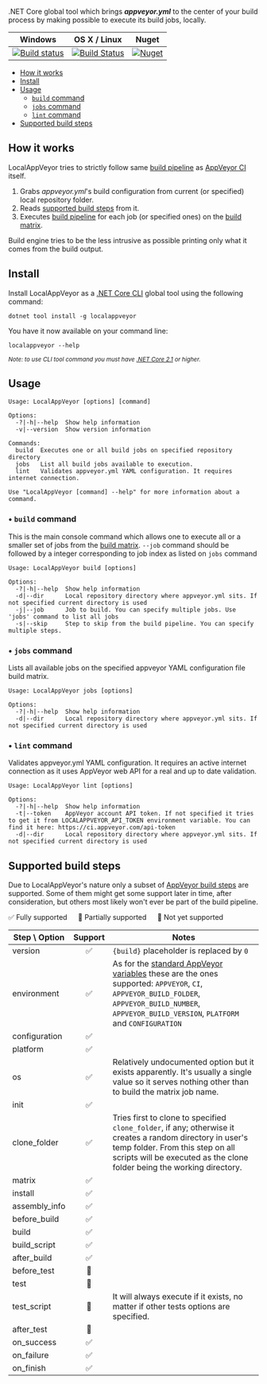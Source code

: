 .NET Core global tool which brings _**appveyor.yml**_ to the center of your build process by making possible to execute 
its build jobs, locally.

| Windows | OS X / Linux  | Nuget  |
| ------------- |:-------------:| ----- |
|[![Build status](https://ci.appveyor.com/api/projects/status/hpi2lwuhrr2qbhfm?svg=true)](https://ci.appveyor.com/project/joaope/localappveyor)|[![Build Status](https://travis-ci.org/joaope/LocalAppVeyor.svg?branch=master)](https://travis-ci.org/joaope/LocalAppVeyor)|[![Nuget](https://img.shields.io/nuget/v/LocalAppVeyor.svg?maxAge=0)](https://www.nuget.org/packages/LocalAppVeyor/)|

* [How it works](#how-it-works)
* [Install](#install)
* [Usage](#usage)
   * [```build``` command](#-build-command)
   * [```jobs``` command](#-jobs-command)
   * [```lint``` command](#-lint-command)
* [Supported build steps](#supported-build-steps)

## How it works
LocalAppVeyor tries to strictly follow same [build pipeline](https://www.appveyor.com/docs/build-configuration/#build-pipeline) 
as [AppVeyor CI](https://appveyor.com) itself.

1. Grabs _appveyor.yml_'s build configuration from current (or specified) local repository folder.
2. Reads [supported build steps](#supported-build-steps) from it.
3. Executes [build pipeline](https://www.appveyor.com/docs/build-configuration/#build-pipeline) for each job (or specified ones)
on the [build matrix](https://www.appveyor.com/docs/build-configuration/#build-matrix).

Build engine tries to be the less intrusive as possible printing only what it comes from the build output.

## Install

Install LocalAppVeyor as a [.NET Core CLI](https://docs.microsoft.com/en-us/dotnet/core/tools/?tabs=netcore2x) global tool using the following command:
```console
dotnet tool install -g localappveyor
```
You have it now available on your command line:

```console
localappveyor --help
```

<sup>*Note: to use CLI tool command you must have [.NET Core 2.1](https://www.microsoft.com/net/download) or higher.*</sup>

## Usage
```
Usage: LocalAppVeyor [options] [command]

Options:
  -?|-h|--help  Show help information
  -v|--version  Show version information

Commands:
  build  Executes one or all build jobs on specified repository directory
  jobs   List all build jobs available to execution.
  lint   Validates appveyor.yml YAML configuration. It requires internet connection.

Use "LocalAppVeyor [command] --help" for more information about a command.
```

### • `build` command

This is the main console command which allows one to execute all or a smaller set of jobs from the 
[build matrix](https://www.appveyor.com/docs/build-configuration/#build-matrix). `--job` command should be followed by a integer
corresponding to job index as listed on `jobs` command

```
Usage: LocalAppVeyor build [options]

Options:
  -?|-h|--help  Show help information
  -d|--dir      Local repository directory where appveyor.yml sits. If not specified current directory is used
  -j|--job      Job to build. You can specify multiple jobs. Use 'jobs' command to list all jobs
  -s|--skip     Step to skip from the build pipeline. You can specify multiple steps.
```

### • `jobs` command

Lists all available jobs on the specified appveyor YAML configuration file build matrix.

```
Usage: LocalAppVeyor jobs [options]

Options:
  -?|-h|--help  Show help information
  -d|--dir      Local repository directory where appveyor.yml sits. If not specified current directory is used
```

### • `lint` command

Validates appveyor.yml YAML configuration. It requires an active internet connection as it uses AppVeyor web API for a real and up to date validation.

```
Usage: LocalAppVeyor lint [options]

Options:
  -?|-h|--help  Show help information
  -t|--token    AppVeyor account API token. If not specified it tries to get it from LOCALAPPVEYOR_API_TOKEN environment variable. You can find it here: https://ci.appveyor.com/api-token
  -d|--dir      Local repository directory where appveyor.yml sits. If not specified current directory is used
```

## Supported build steps
Due to LocalAppVeyor's nature only a subset of [AppVeyor build steps](https://www.appveyor.com/docs/build-configuration/#build-pipeline)
are supported. Some of them might get some support later in time, after consideration, but others most likely won't ever be part 
of the build pipeline.

:white_check_mark: Fully supported &emsp; :large_blue_circle: Partially supported &emsp; :red_circle: Not yet supported

| Step \ Option  | Support           | Notes  |
| ------------- |:-------------:| ----- |
| version | :white_check_mark: | `{build}` placeholder is replaced by `0`
| environment | :white_check_mark: | As for the [standard AppVeyor variables](https://www.appveyor.com/docs/environment-variables/) these are the ones supported: `APPVEYOR`, `CI`, `APPVEYOR_BUILD_FOLDER`, `APPVEYOR_BUILD_NUMBER`, `APPVEYOR_BUILD_VERSION`, `PLATFORM` and `CONFIGURATION` |
| configuration | :white_check_mark: | |
| platform | :white_check_mark: | |
| os | :white_check_mark: | Relatively undocumented option but it exists apparently. It's usually a single value so it serves nothing other than to build the matrix job name. |
| init | :white_check_mark: | |
| clone_folder | :white_check_mark: | Tries first to clone to specified `clone_folder`, if any; otherwise it creates a random directory in user's temp folder. From this step on all scripts will be executed as the clone folder being the working directory. |
| matrix | :white_check_mark: | |
| install | :white_check_mark: | |
| assembly_info | :white_check_mark: | |
| before_build | :white_check_mark: | |
| build | :white_check_mark: | |
| build_script | :white_check_mark: | |
| after_build | :white_check_mark: | |
| before_test | :red_circle: | |
| test | :red_circle: | |
| test_script | :large_blue_circle: | It will always execute if it exists, no matter if other tests options are specified. |
| after_test | :red_circle: | |
| on_success | :white_check_mark: | |
| on_failure | :white_check_mark: | |
| on_finish | :white_check_mark: | |
